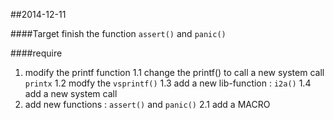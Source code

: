 ##2014-12-11

####Target
finish the function `assert()` and `panic()`

####require
1. modify the printf function
   1.1 change the printf() to call a new system call `printx` 
   1.2 modfy the `vsprintf()`
   1.3 add a new lib-function : `i2a()`
   1.4 add a new system call
2. add new functions : `assert()` and `panic()`
   2.1 add a MACRO

